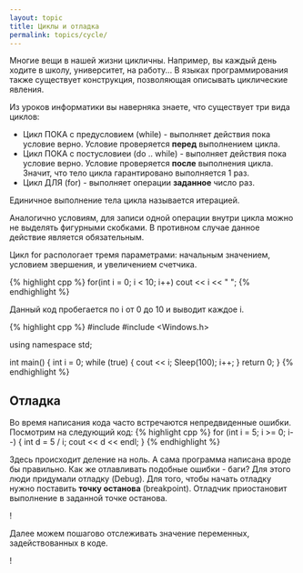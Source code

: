 ```yaml
---
layout: topic
title: Циклы и отладка
permalink: topics/cycle/
---
```

Многие вещи в нашей жизни цикличны. Например, вы каждый день ходите в школу, университет, на работу... В языках программирования также существует конструкция, позволяющая описывать циклические явления.

Из уроков информатики вы наверняка знаете, что существует три вида циклов:
* Цикл ПОКА с предусловием (while) - выполняет действия пока условие верно. Условие проверяется **перед** выполнением цикла.
* Цикл ПОКА с постусловиеи (do .. while) - выполняет действия пока условие верно. Условие проверяется **после** выполнения цикла. Значит, что тело цикла гарантировано выполняется 1 раз.
* Цикл ДЛЯ (for) - выполняет операции **заданное** число раз.

Единичное выполнение тела цикла называется итерацией.

Аналогично условиям, для записи одной операции внутри цикла можно не выделять фигурными скобками. В противном случае данное действие является обязательным.

Цикл for распологает тремя параметрами: начальным значением, условием звершения, и увеличением счетчика.

{% highlight cpp %}
for(int i = 0; i < 10; i++)
  cout << i << " ";
{% endhighlight %}

Данный код пробегается по i от 0 до 10 и выводит каждое i.

{% highlight cpp %}
#include <iostream>
#include <Windows.h>

using namespace std;

int main()
{
	int i = 0;
	while (true)
	{
		cout << i;
		Sleep(100);
		i++;
	}
	return 0;
}
{% endhighlight %}

## Отладка
Во время написания кода часто встречаются непредвиденные ошибки. Посмотрим на следующий код:
{% highlight cpp %}
for (int i = 5; i >= 0; i--)
	{
    		int d = 5 / i;
		cout << d << endl;
	}
{% endhighlight %}

Здесь происходит деление на ноль. А сама программа написана вроде бы правильно. Как же отлавливать подобные ошибки - баги?
Для этого люди придумали отладку (Debug). Для того, чтобы начать отладку нужно поставить **точку останова** (breakpoint). Отладчик приостановит выполнение в заданной точке останова.

!

Далее можем пошагово отслеживать значение переменных, задействованных в коде.

!
